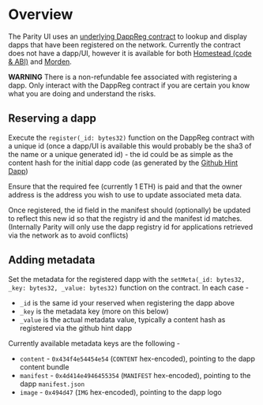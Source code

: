 # Overview

The Parity UI uses an [underlying DappReg contract](https://github.com/ethcore/contracts/blob/master/DappReg.sol) to lookup and display dapps that have been registered on the network. Currently the contract does not have a dapp/UI, however it is available for both [Homestead (code & ABI)](https://etherscan.io/address/0xD70994d7020DF8052A1124561ff548f3b88744d8#code) and [Morden](https://testnet.etherscan.io/address/0x11e869F9094a1101B4C60201d6Cf894AfC7EadBB).

**WARNING** There is a non-refundable fee associated with registering a dapp. Only interact with the DappReg contract if you are certain you know what you are doing and understand the risks.

## Reserving a dapp

Execute the `register(_id: bytes32)` function on the DappReg contract with a unique id (once a dapp/UI is available this would probably be the sha3 of the name or a unique generated id) - the id could be as simple as the content hash for the initial dapp code (as generated by the [Github Hint Dapp](https://github.com/ethcore/parity/wiki/Parity-github-hint))

Ensure that the required fee (currently 1 ETH) is paid and that the owner address is the address you wish to use to update associated meta data.

Once registered, the id field in the manifest should (optionally) be updated to reflect this new id so that the registry id and the manifest id matches. (Internally Parity will only use the dapp registry id for applications retrieved via the network as to avoid conflicts)

## Adding metadata

Set the metadata for the registered dapp with the `setMeta(_id: bytes32, _key: bytes32, _value: bytes32)` function on the contract. In each case -

- `_id` is the same id your reserved when registering the dapp above
- `_key` is the metadata key (more on this below)
- `_value` is the actual metadata value, typically a content hash as registered via the github hint dapp

Currently available metadata keys are the following -

- `content` - `0x434f4e54454e54` (`CONTENT` hex-encoded), pointing to the dapp content bundle
- `manifest` - `0x4d414e4946455354` (`MANIFEST` hex-encoded), pointing to the dapp `manifest.json`
- `image` - `0x494d47` (`IMG` hex-encoded), pointing to the dapp logo